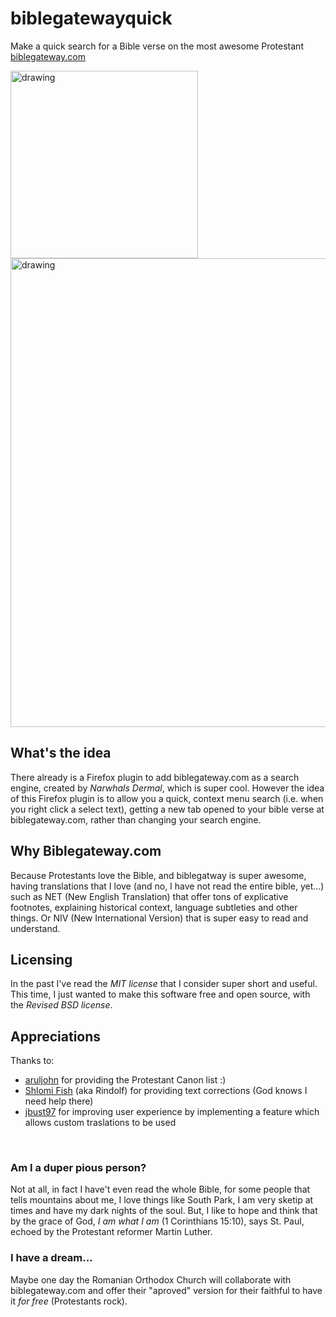 # biblegatewayquick
Make a quick search for a Bible verse on the most awesome Protestant [biblegateway.com](https://www.biblegateway.com/)

<p float="left">
<img src="https://user-images.githubusercontent.com/10388612/122646021-e91e3c00-d125-11eb-97f1-614ac40abb94.png" alt="drawing" width="300"/>

<img src="https://user-images.githubusercontent.com/10388612/121818245-a2949180-cc8e-11eb-8acc-1743ba8e3ed0.gif" alt="drawing" width="750"/>
</p>

## What's the idea 

There already is a Firefox plugin to add biblegateway.com as a search engine, created by *Narwhals Dermal*, which is super cool.
However the idea of this Firefox plugin is to allow you a quick, context menu search (i.e. when you right click a select text),
getting a new tab opened to your bible verse at biblegateway.com, rather than changing your search engine.

## Why Biblegateway.com

Because Protestants love the Bible, and biblegatway is super awesome, having translations that I love (and no, I have not read the entire bible, yet...) such as NET (New English Translation) that offer tons of explicative footnotes, explaining historical context, language subtleties and other things. Or NIV (New International Version) that is super easy to read and understand.

## Licensing

In the past I've read the *MIT license* that I consider super short and useful. This time, I just wanted to make this software free and open source, with the *Revised BSD license*.

## Appreciations
Thanks to:
- [aruljohn](https://github.com/aruljohn)  for providing the Protestant Canon list :) 
-  [Shlomi Fish](https://github.com/shlomif) (aka Rindolf) for providing text corrections (God knows I need help there)
- [jbust97](https://github.com/jbust97) for improving user experience by implementing a feature which allows custom traslations to be used


<p>&nbsp;</p>

### Am I a duper pious person?
Not at all, in fact I have't even read the whole Bible, for some people that tells mountains about me, I love things like South Park, I am very sketip at times and have my dark nights of the soul. But, I like to hope and think that by the grace of God, *I am what I am* (1 Corinthians 15:10), says St. Paul, echoed by the Protestant reformer Martin Luther. 


### I have a dream...
Maybe one day the Romanian Orthodox Church will collaborate with biblegateway.com and offer their "aproved" version for their faithful to have it *for free* (Protestants rock).

